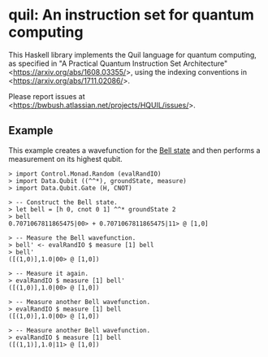 quil: An instruction set for quantum computing
==============================================

This Haskell library implements the Quil language for quantum computing, as specified in "A Practical Quantum Instruction Set Architecture" <<https://arxiv.org/abs/1608.03355/>>, using the indexing conventions in <<https://arxiv.org/abs/1711.02086/>>.

Please report issues at <<https://bwbush.atlassian.net/projects/HQUIL/issues/>>.


Example
-------

This example creates a wavefunction for the [Bell state](https://en.wikipedia.org/wiki/Bell_state) and then performs a measurement on its highest qubit.

	> import Control.Monad.Random (evalRandIO)
	> import Data.Qubit ((^^*), groundState, measure)
	> import Data.Qubit.Gate (H, CNOT)
	
	> -- Construct the Bell state.
	> let bell = [h 0, cnot 0 1] ^^* groundState 2
	> bell
	0.7071067811865475|00> + 0.7071067811865475|11> @ [1,0]
	
	> -- Measure the Bell wavefunction.
	> bell' <- evalRandIO $ measure [1] bell
	> bell'
	([(1,0)],1.0|00> @ [1,0])
	
	> -- Measure it again.
	> evalRandIO $ measure [1] bell'
	([(1,0)],1.0|00> @ [1,0])
	
	> -- Measure another Bell wavefunction.
	> evalRandIO $ measure [1] bell
	([(1,0)],1.0|00> @ [1,0])
	
	> -- Measure another Bell wavefunction.
	> evalRandIO $ measure [1] bell
	([(1,1)],1.0|11> @ [1,0])
